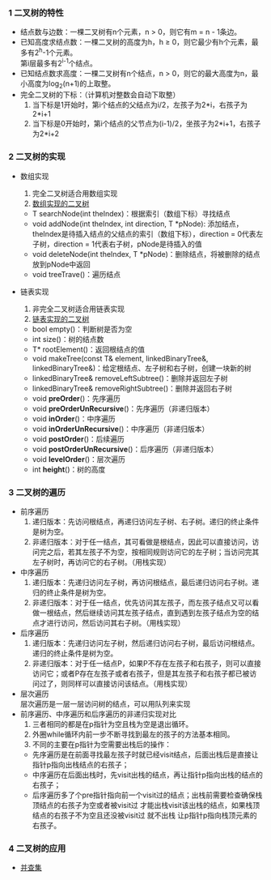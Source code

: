 ### 1 二叉树的特性
- 结点数与边数：一棵二叉树有n个元素，n > 0，则它有m = n - 1条边。
- 已知高度求结点数：一棵二叉树的高度为h，h ≥ 0，则它最少有h个元素，最多有2<sup>h</sup>-1个元素。   
   第i层最多有2<sup>i-1</sup>个结点。
- 已知结点数求高度：一棵二叉树有n个结点，n > 0，则它的最大高度为n，最小高度为log<sub>2</sub>(n+1)的上取整。
- 完全二叉树的下标：（计算机对整数会自动下取整）  
  1. 当下标是1开始时，第i个结点的父结点为i/2，左孩子为2\*i，右孩子为2\*i+1
  2. 当下标是0开始时，第i个结点的父节点为(i-1)/2，坐孩子为2\*i+1，右孩子为2\*i+2

### 2 二叉树的实现
- 数组实现  
  1. 完全二叉树适合用数组实现
  2. [数组实现的二叉树](./arrayBinaryTree.h)   
    - T searchNode(int theIndex)：根据索引（数组下标）寻找结点
    - void addNode(int theIndex, int direction, T \*pNode): 添加结点，theIndex是待插入结点的父结点的索引（数组下标），direction = 0代表左子树，direction = 1代表右子树，pNode是待插入的值
    - void deleteNode(int theIndex, T \*pNode)：删除结点，将被删除的结点放到pNode中返回
    - void treeTrave()：遍历结点  

- 链表实现  
  1. 非完全二叉树适合用链表实现
  2. [链表实现的二叉树](./linkedBinaryTree.h)  
    - bool empty()：判断树是否为空
    - int size()：树的结点数
    - T\* rootElement()：返回根结点的值
    - void makeTree(const T& element, linkedBinaryTree<T>&, linkedBinaryTree<T>&)：给定根结点、左子树和右子树，创建一块新的树
    - linkedBinaryTree<T>& removeLeftSubtree()：删除并返回左子树
    - linkedBinaryTree<T>& removeRightSubtree()：删除并返回右子树
    - void **preOrder**()：先序遍历
    - void **preOrderUnRecursive**()：先序遍历（非递归版本）
    - void **inOrder**()：中序遍历
    - void **inOrderUnRecursive**()：中序遍历（非递归版本）
    - void **postOrder**()：后续遍历
    - void **postOrderUnRecursive**()：后序遍历（非递归版本）
    - void **levelOrder**()：层次遍历
    - int **height**()：树的高度

### 3 二叉树的遍历
- 前序遍历  
  1. 递归版本：先访问根结点，再递归访问左子树、右子树。递归的终止条件是树为空。
  2. 非递归版本：对于任一结点，其可看做是根结点，因此可以直接访问，访问完之后，若其左孩子不为空，按相同规则访问它的左子树；当访问完其左子树时，再访问它的右子树。（用栈实现）
- 中序遍历  
  1. 递归版本：先递归访问左子树，再访问根结点，最后递归访问右子树。递归的终止条件是树为空。
  2. 非递归版本：对于任一结点，优先访问其左孩子，而左孩子结点又可以看做一根结点，然后继续访问其左孩子结点，直到遇到左孩子结点为空的结点才进行访问，然后访问其右子树。（用栈实现）
- 后序遍历  
  1. 递归版本：先递归访问左子树，然后递归访问右子树，最后访问根结点。递归的终止条件是树为空。
  2. 非递归版本：对于任一结点P，如果P不存在左孩子和右孩子，则可以直接访问它；或者P存在左孩子或者右孩子，但是其左孩子和右孩子都已被访问过了，则同样可以直接访问该结点。（用栈实现）
- 层次遍历  
  层次遍历是一层一层访问树的结点，可以用队列来实现
- 前序遍历、中序遍历和后序遍历的非递归实现对比
  1. 三者相同的都是在p指针为空且栈为空是退出循环。
  2. 外圈while循环内前一步不断寻找到最左的孩子的方法基本相同。
  3. 不同的主要在p指针为空需要出栈后的操作：
    - 先序遍历是在前面寻找最左孩子时就已经visit结点，后面出栈后是直接让指针p指向出栈结点的右孩子；
    - 中序遍历在后面出栈时，先visit出栈的结点，再让指针p指向出栈的结点的右孩子；
    - 后序遍历多了个pre指针指向前一个visit过的结点；出栈前需要检查确保栈顶结点的右孩子为空或者被visit过 才能出栈visit该出栈的结点，如果栈顶结点的右孩子不为空且还没被visit过 就不出栈 让p指针p指向栈顶元素的右孩子。

### 4 二叉树的应用
 - [并查集](../../Algorithms/search/unionFind.h)


